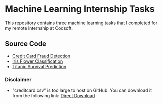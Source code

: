 # Machine Learning Internship Tasks

This repository contains three machine learning tasks that I completed for my remote internship at Codsoft. 

## Source Code

- [Credit Card Fraud Detection](https://github.com/kevinnkansah/CODSOFT/blob/9a7f48696991c60202b7e73ac50a5e39d57a10f2/Credit%20Card%20Fraud%20Detection/creditcard.ipynb)
- [Iris Flower Classification](https://github.com/kevinnkansah/CODSOFT/blob/9a7f48696991c60202b7e73ac50a5e39d57a10f2/Iris%20Flower%20Classification/iris.ipynb)
- [Titanic Survival Prediction](https://github.com/kevinnkansah/CODSOFT/blob/90a63b92461e09a6186de233cb12ada18211254d/Titanic%20Survival%20Prediction/titanic.ipynb)

### Disclaimer

- "creditcard.csv" is too large to host on GitHub. You can download it from the following link: [Direct Download](https://www.kaggle.com/datasets/mlg-ulb/creditcardfraud/download?datasetVersionNumber=3)

